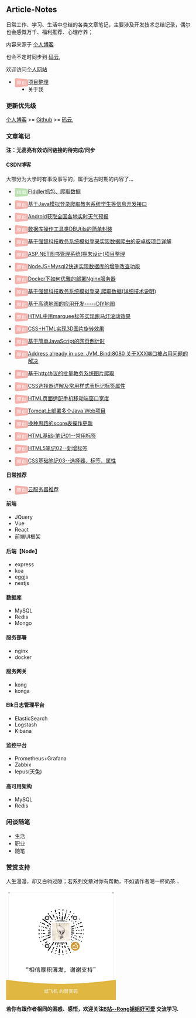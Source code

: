 ## Article-Notes

日常工作、学习、生活中总结的各类文章笔记，主要涉及开发技术总结记录，偶尔也会感慨万千、福利推荐、心理疗养；

内容来源于 [个人博客]([http://blog.142vip.cn/) 

也会不定时同步到 [码云](https://gitee.com/mmdapl),

欢迎访问[个人网站](http://www.142vip.cn/) 

- <img src="img/original.png" width="36" height="26" align="left" />[项目整理](http://blog.142vip.cn/s/projects)
- 关于我

### 更新优先级

[个人博客]([http://blog.142vip.cn](http://blog.142vip.cn/)) >= [Github](https://github.com/mmdapl) >= [码云](https://gitee.com/mmdapl),

### 文章笔记

**注：无高亮有效访问链接的待完成/同步**

#### CSDN博客

大部分为大学时有事没事写的，属于远古时期的内容了...

- <img src="img/reprint.png" width="36" height="26" align="left" />[FIddler抓包、爬取数据](https://blog.csdn.net/Mmdapl/article/details/79133779)

- <img src="img/original.png" width="36" height="26" align="left" /> [基于Java模拟登录爬取教务系统学生等信息开发接口](https://blog.csdn.net/Mmdapl/article/details/83514722)
- <img src="img/original.png" width="36" height="26" align="left" />[Android获取全国各地实时天气预报](https://blog.csdn.net/Mmdapl/article/details/80758702)
- <img src="img/original.png" width="36" height="26" align="left" />[数据库操作工具类DBUtils的简单封装](https://blog.csdn.net/Mmdapl/article/details/80779380)
- <img src="img/original.png" width="36" height="26" align="left" /> [基于强智科技教务系统模拟登录实现数据爬虫的安卓版项目详解](https://blog.csdn.net/Mmdapl/article/details/80787391)
- <img src="img/original.png" width="36" height="26" align="left" /> [ASP.NET图书管理系统(期末设计)项目整理](https://blog.csdn.net/Mmdapl/article/details/80855172)
- <img src="img/original.png" width="36" height="26" align="left" /> [NodeJS+Mysql2快速实现数据库的增删改查功能](https://blog.csdn.net/Mmdapl/article/details/100926588)
- <img src="img/original.png" width="36" height="26" align="left" /> [Docker下如何优雅的部署Nginx服务器](https://blog.csdn.net/Mmdapl/article/details/105521223)
- <img src="img/original.png" width="36" height="26" align="left" /> [基于强智科技教务系统模拟登录,爬取数据(详细技术说明)](https://blog.csdn.net/Mmdapl/article/details/80373126)
- <img src="img/original.png" width="36" height="26" align="left" /> [基于高德地图的应用开发-----DIY地图](https://blog.csdn.net/Mmdapl/article/details/78793419)

- <img src="img/original.png" width="36" height="26" align="left" /> [HTML中用marquee标签实现跑马灯滚动效果](https://blog.csdn.net/Mmdapl/article/details/78827570)
- <img src="img/original.png" width="36" height="26" align="left" /> [CSS+HTML实现3D图片旋转效果](https://blog.csdn.net/Mmdapl/article/details/78882684)
- <img src="img/original.png" width="36" height="26" align="left" /> [基于简单JavaScript的网页倒计时](https://blog.csdn.net/Mmdapl/article/details/78888169)
- [<img src="img/original.png" width="36" height="26" align="left" /> Address already in use: JVM_Bind:8080 关于XXX端口被占用问题的解决](https://blog.csdn.net/Mmdapl/article/details/78892233)
-  <img src="img/original.png" width="36" height="26" align="left" />[基于http协议的批量教务系统图片爬取](https://blog.csdn.net/Mmdapl/article/details/79156774)
- <img src="img/original.png" width="36" height="26" align="left" /> [CSS选择器详解及常用样式表标记标签属性](https://blog.csdn.net/Mmdapl/article/details/79589156)

- <img src="img/original.png" width="36" height="26" align="left" />[HTML页面适配手机移动端窗口宽度](https://blog.csdn.net/Mmdapl/article/details/79646998)
- <img src="img/original.png" width="36" height="26" align="left" />[Tomcat上部署多个Java Web项目](https://blog.csdn.net/Mmdapl/article/details/80149809)
- <img src="img/original.png" width="36" height="26" align="left" />[换种思路的score表操作更新](https://blog.csdn.net/Mmdapl/article/details/80288861)

- <img src="img/original.png" width="36" height="26" align="left" />[HTML基础-笔记01--常用标签](https://blog.csdn.net/Mmdapl/article/details/79589671)
- <img src="img/original.png" width="36" height="26" align="left" />[HTML5笔记02--新增标签](https://blog.csdn.net/Mmdapl/article/details/79589695)
- <img src="img/original.png" width="36" height="26" align="left" /> [CSS基础笔记03--选择器、标签、属性](https://blog.csdn.net/Mmdapl/article/details/79598302)


#### 日常推荐

- <img src="img/original.png" width="36" height="26" align="left" /> [云服务器推荐](server-introduce.md)

#### 前端

- JQuery
- Vue
- React
- 前端UI框架

#### 后端【Node】

- express
- koa
- eggjs
- nestjs

#### 数据库

- MySQL
- Redis
- Mongo

#### 服务部署

- nginx
- docker

#### 服务网关

-  kong
- konga

#### Elk日志管理平台

-  ElasticSearch
- Logstash
- Kibana

#### 监控平台

- Prometheus+Grafana
- Zabbix
- lepus(天兔)

#### 高可用架构

- MySQL
- Redis

### 闲谈随笔

- 生活
- 职业
- 随笔

### 赞赏支持

人生漫漫，却又白驹过隙；若系列文章对你有帮助，不如请作者喝一杯奶茶...

<img src="img/weChatDonate.jpg" width="300" height="300" align="center" />




**若你有跟作者相同的困惑、感悟，欢迎关注[B站--Rong姐姐好可爱](https://space.bilibili.com/350937042) 交流学习.**

